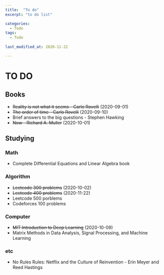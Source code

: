 ```yaml
---
title:  "To do"
excerpt: "to do list"

categories:
  - Todo
tags:
  - Todo
  
last_modified_at: 2020-11-22

---
```


# TO DO

## Books
+ ~~Reality is not what it seems - Carlo Rovelli~~ (2020-09-01)
+ ~~The order of time - Carlo Rovelli~~ (2020-09-10)
+ Brief answers to the big questions - Stephen Hawking
+ ~~Now - Richard A. Muller~~ (2020-10-01)

## Studying

### Math
+ Complete Differential Equations and Linear Algebra book

### Algorithm
+ ~~Leetcode 300 problems~~ (2020-10-02)
+ ~~Leetcode 400 problems~~ (2020-11-22)
+ Leetcode 500 porblems
+ Codeforces 100 problems

### Computer
+ ~~MIT Introduction to Deep Learning~~ (2020-10-09)
+ Matrix Methods in Data Analysis, Signal Processing, and Machine Learning

### etc
+ No Rules Rules: Netflix and the Culture of Reinvention - Erin Meyer and Reed Hastings